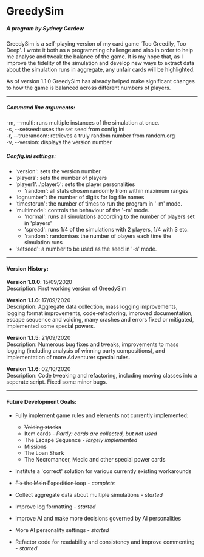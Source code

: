 # GreedySim

##### A program by Sydney Cardew

GreedySim is a self-playing version of my card game 'Too Greedily, Too Deep'. I wrote it both as a programming challenge and also in order to help me analyse and tweak the balance of the game. It is my hope that, as I improve the fidelity of the simulation and develop new ways to extract data about the simulation runs in aggregate, any unfair cards will be highlighted.

As of version 1.1.0 GreedySim has already helped make significant changes to how the game is balanced across different numbers of players.

---

##### Command line arguments:

-m, --multi: runs multiple instances of the simulation at once.    
-s, --setseed: uses the set seed from config.ini     
-r, --truerandom: retrieves a truly random number from random.org     
-v, --version: displays the version number

##### Config.ini settings:

* 'version': sets the version number    
* 'players': sets the number of players    
* 'player1'...'player5': sets the player personalities    
    * 'random': all stats chosen randomly from within maximum ranges
* 'lognumber': the number of digits for log file names    
* 'timestorun': the number of times to run the program in '-m' mode.     
* 'multimode': controls the behaviour of the '-m' mode. 
    * 'normal': runs all simulations according to the number of players set in 'players'  
    * 'spread': runs 1/4 of the simulations with 2 players, 1/4 with 3 etc.
    * 'random': randomises the number of players each time the simulation runs
* 'setseed': a number to be used as the seed in '-s' mode.    

--- 

#### Version History:

**Version 1.0.0**: 15/09/2020   
Description: First working version of GreedySim

**Version 1.1.0**: 17/09/2020    
Description: Aggregate data collection, mass logging improvements, logging format improvements, code-refactoring, improved documentation, escape sequence and voiding, many crashes and errors fixed or mitigated, implemented some special powers.

**Version 1.1.5**: 21/09/2020    
Description: Numerous bug fixes and tweaks, improvements to mass logging (including analysis of winning party compositions), and implementation of more Adventurer special rules.

**Version 1.1.6**: 02/10/2020     
Description: Code tweaking and refactoring, including moving classes into a seperate script. Fixed some minor bugs.

---

#### Future Development Goals:    

* Fully implement game rules and elements not currently implemented:      
    * ~~Voiding stacks~~
    * Item cards - *Partly: cards are collected, but not used*
    * The Escape Sequence - *largely implemented*
    * Missions
    * The Loan Shark
    * The Necromancer, Medic and other special power cards
    
* Institute a 'correct' solution for various currently existing workarounds 
* ~~Fix the Main Expedition loop~~ - *complete*
* Collect aggregate data about multiple simulations - *started*    
* Improve log formatting - *started*
* Improve AI and make more decisions governed by AI personalities     
* More AI personality settings - *started*
* Refactor code for readability and consistency and improve commenting - *started*